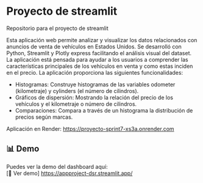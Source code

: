# Proyecto de streamlit
Repositorio para el proyecto de streamlit

Esta aplicación web permite analizar y visualizar los datos relacionados con anuncios de venta de vehículos en Estados Unidos. Se desarrolló con Python, Streamlit y Plotly express facilitando el análisis visual del dataset. La aplicación está pensada para ayudar a los usuarios a comprender las características principales de los vehículos en venta y como estas inciden en el precio.
La aplicación proporciona las siguientes funcionalidades:
- Histogramas: Construye histogramas de las variables odometer (kilometraje) y cylinders (el número de cilindros).
- Gráficos de dispersión: Mostrando la relación del precio de los vehículos y el kilometraje o número de cilindros.
- Comparaciones: Compara a través de un histograma la distribución de precios según marcas.

Aplicación en Render: https://proyecto-sprint7-xs3a.onrender.com

## 📊 Demo
Puedes ver la demo del dashboard aquí:  
[🔗 Ver demo] https://appproject-dsr.streamlit.app/
